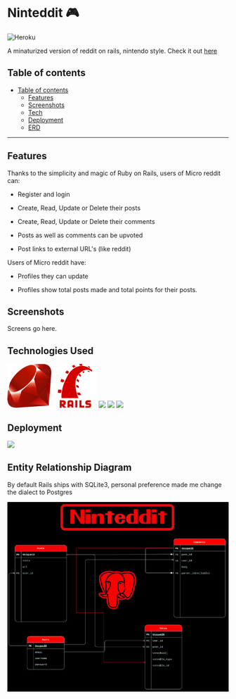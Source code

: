 # Ninteddit 🎮  

![Heroku](https://pyheroku-badge.herokuapp.com/?app=ninteddit&style=plastic)

A minaturized version of reddit on rails, nintendo style. Check it out [here](https://ninteddit.herokuapp.com/)

## Table of contents

- [Table of contents](#table-of-contents)
  - [Features](#features)
  - [Screenshots](#Screenshots)
  - [Tech](#technologies-used)
  - [Deployment](#deployment)
  - [ERD](#entity-relationship-diagram)


---


## Features

Thanks to the simplicity and magic of Ruby on Rails, users of Micro reddit can:

- Register and login

- Create, Read, Update or Delete their posts

- Create, Read, Update or Delete their comments

- Posts as well as comments can be upvoted

- Post links to external URL's (like reddit)

Users of Micro reddit have:

- Profiles they can update

- Profiles show total posts made and total points for their posts.

## Screenshots

Screens go here.

## Technologies Used

[<img src='https://github.com/hector4213/hector4213/blob/main/icons/ruby.png' height='100'>]() [<img src='https://github.com/hector4213/hector4213/blob/main/icons/rails.png' height='100'>]() [<img src='https://img.icons8.com/color/344/postgreesql.png' height='100'>]() [<img src='https://img.icons8.com/color/344/javascript.png' height='100'>]() [<img src='https://user-images.githubusercontent.com/5305599/49061716-da649680-f254-11e8-9a89-d95a7407ec6a.png' height='100'>]() 


## Deployment

[<img src='https://img.icons8.com/nolan/344/heroku.png' height='100'>]()

## Entity Relationship Diagram

By default Rails ships with SQLite3, personal preference made me change the dialect to Postgres

<p align="center">
<img src='/images/erd.png' />
 </p>
